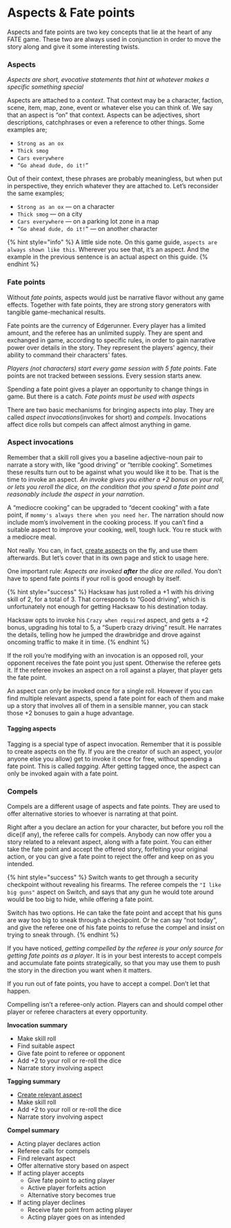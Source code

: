 # Aspects & Fate points

Aspects and fate points are two key concepts that lie at the heart of any FATE game. These two are always used in conjunction in order to move the story along and give it some interesting twists.

### Aspects

_Aspects are short, evocative statements that hint at whatever makes a specific something special_

Aspects are attached to a _context_. That context may be a character, faction, scene, item, map, zone, event or whatever else you can think of. We say that an aspect is “on” that context. Aspects can be adjectives, short descriptions, catchphrases or even a reference to other things. Some examples are;

* `Strong as an ox`
* `Thick smog`
* `Cars everywhere`
* `“Go ahead dude, do it!”`

Out of their context, these phrases are probably meaningless, but when put in perspective, they enrich whatever they are attached to. Let’s reconsider the same examples;

* `Strong as an ox` — on a character
* `Thick smog` — on a city
* `Cars everywhere` — on a parking lot zone in a map
* `“Go ahead dude, do it!”` — on another character

{% hint style="info" %}
A little side note. On this game guide, `aspects are always shown like this`. Wherever you see that, it’s an aspect. And the example in the previous sentence is an actual aspect on this guide.
{% endhint %}

### Fate points

Without _fate points_, aspects would just be narrative flavor without any game effects. Together with fate points, they are strong story generators with tangible game-mechanical results.

Fate points are the currency of Edgerunner. Every player has a limited amount, and the referee has an unlimited supply. They are spent and exchanged in game, according to specific rules, in order to gain narrative power over details in the story. They represent the players' agency, their ability to command their characters' fates.

_Players \(not characters\) start every game session with 5 fate points_. Fate points are not tracked between sessions. Every session starts anew.

Spending a fate point gives a player an opportunity to change things in game. But there is a catch. _Fate points must be used with aspects_

There are two basic mechanisms for bringing aspects into play. They are called _aspect invocations_\(invokes for short\) and _compels_. Invocations affect dice rolls but compels can affect almost anything in game.

### Aspect invocations

Remember that a skill roll gives you a baseline adjective-noun pair to narrate a story with, like “good driving” or “terrible cooking”. Sometimes these results turn out to be against what you would like it to be. That is the time to invoke an aspect. _An invoke gives you either a +2 bonus on your roll, or lets you reroll the dice, on the condition that you spend a fate point and reasonably include the aspect in your narration_.

A “mediocre cooking” can be upgraded to “decent cooking” with a fate point, if `mommy's always there when you need her`. The narration should now include mom’s involvement in the cooking process. If you can’t find a suitable aspect to improve your cooking, well, tough luck. You re stuck with a mediocre meal.

Not really. You can, in fact, [create aspects](http://edgerunner.merttorun.com/fate/creating-aspects) on the fly, and use them afterwards. But let’s cover that in its own page and stick to usage here.

One important rule: _Aspects are invoked **after** the dice are rolled_. You don’t have to spend fate points if your roll is good enough by itself.

{% hint style="success" %}
Hacksaw has just rolled a +1 with his driving skill of 2, for a total of 3. That corresponds to “Good driving”, which is unfortunately not enough for getting Hacksaw to his destination today.

Hacksaw opts to invoke his `Crazy when required` aspect, and gets a +2 bonus, upgrading his total to 5, a “Superb crazy driving” result. He narrates the details, telling how he jumped the drawbridge and drove against oncoming traffic to make it in time.
{% endhint %}

If the roll you’re modifying with an invocation is an opposed roll, your opponent receives the fate point you just spent. Otherwise the referee gets it. If the referee invokes an aspect on a roll against a player, that player gets the fate point.

An aspect can only be invoked once for a single roll. However if you can find multiple relevant aspects, spend a fate point for each of them and make up a story that involves all of them in a sensible manner, you can stack those +2 bonuses to gain a huge advantage.

#### Tagging aspects

Tagging is a special type of aspect invocation. Remember that it is possible to create aspects on the fly. If you are the creator of such an aspect, you\(or anyone else you allow\) get to invoke it once for free, without spending a fate point. This is called _tagging_. After getting tagged once, the aspect can only be invoked again with a fate point.

### Compels

Compels are a different usage of aspects and fate points. They are used to offer alternative stories to whoever is narrating at that point.

Right after a you declare an action for your character, but before you roll the dice\(if any\), the referee calls for compels. Anybody can now offer you a story related to a relevant aspect, along with a fate point. You can either take the fate point and accept the offered story, forfeiting your original action, or you can give a fate point to reject the offer and keep on as you intended.

{% hint style="success" %}
Switch wants to get through a security checkpoint without revealing his firearms. The referee compels the `"I like big guns"` aspect on Switch, and says that any gun he would tote around would be too big to hide, while offering a fate point.

Switch has two options. He can take the fate point and accept that his guns are way too big to sneak through a checkpoint. Or he can say “not today”, and give the referee one of his fate points to refuse the compel and insist on trying to sneak through.
{% endhint %}

If you have noticed, _getting compelled by the referee is your only source for getting fate points as a player_. It is in your best interests to accept compels and accumulate fate points strategically, so that you may use them to push the story in the direction you want when it matters.

If you run out of fate points, you have to accept a compel. Don’t let that happen.

Compelling isn’t a referee-only action. Players can and should compel other player or referee characters at every opportunity.

**Invocation summary**

* Make skill roll
* Find suitable aspect
* Give fate point to referee or opponent
* Add +2 to your roll or re-roll the dice
* Narrate story involving aspect

**Tagging summary**

* [Create relevant aspect](http://edgerunner.merttorun.com/fate/creating-aspects)
* Make skill roll
* Add +2 to your roll or re-roll the dice
* Narrate story involving aspect

**Compel summary**

* Acting player declares action
* Referee calls for compels
* Find relevant aspect
* Offer alternative story based on aspect
* If acting player accepts
  * Give fate point to acting player
  * Active player forfeits action
  * Alternative story becomes true
* If acting player declines
  * Receive fate point from acting player
  * Acting player goes on as intended


